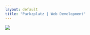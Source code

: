 ```yaml
---
layout: default
title: "Parkzplatz | Web Development"
---
```


<div class="parent-logo-div">
    <div class="inner-logo-div">
        <img src="{{ "/assets/images/base/parkzplatz-coast2.png" | relative_url }}" />
    </div>
</div>